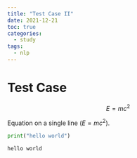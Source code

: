 ```yaml
---
title: "Test Case II"
date: 2021-12-21
toc: true
categories:
  - study
tags:
  - nlp
---
```


# Test Case

$$ E = mc^2 \tag{1} $$

Equation on a single line ($E = mc^{2}$). 


```python
print("hello world")
```

    hello world
    
